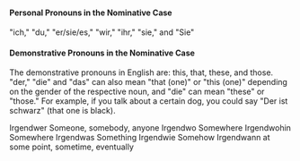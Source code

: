 #### Personal Pronouns in the Nominative Case
"ich," "du," "er/sie/es," "wir," "ihr," "sie," and "Sie"

#### Demonstrative Pronouns in the Nominative Case
The demonstrative pronouns in English are: this, that, these, and those.
"der," "die" and "das" can also mean "that (one)" or "this (one)" depending on the gender of the respective noun,
and "die" can mean "these" or "those."
For example, if you talk about a certain dog, you could say "Der ist schwarz" (that one is black).

Irgendwer Someone, somebody, anyone
Irgendwo Somewhere
Irgendwohin Somewhere
Irgendwas Something
Irgendwie Somehow
Irgendwann at some point, sometime, eventually

